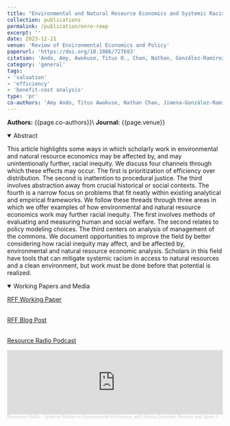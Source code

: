 ```yaml
---
title: "Environmental and Natural Resource Economics and Systemic Racism"
collection: publications
permalink: /publication/enre-reep
excerpt: ''
date: 2023-12-21
venue: 'Review of Environmental Economics and Policy'
paperurl: 'https://doi.org/10.1086/727693'
citation: 'Ando, Amy, Awokuse, Titus O., Chan, Nathan, González-Ramírez, Jimena, Gulati, Sumeet, Integris, Matthew G., Jacobson, Sarah, Manning, Dale T., and Stolper, Samuel (2024). &quot;Environmental and Natural Resource Economics and Systemic Racism &quot; <i>  Review of Environmental Economics and Policy </i>. 18(1).'
category: 'general'
tags: 
- 'valuation'
- 'efficiency'
- 'benefit-cost analysis'
type: 'pr'
co-authors: 'Amy Ando, Titus Awokuse, Nathan Chan, Jimena-González-Ramírez, Sumeet Gulati, Matthew Interis, Sarah Jacobson, Dale Manning, and Samuel Stolper'
---
```


<!-- Google tag (gtag.js) -->
<script async src="https://www.googletagmanager.com/gtag/js?id=G-8CEVZ95BRH"></script>
<script>
  window.dataLayer = window.dataLayer || [];
  function gtag(){dataLayer.push(arguments);}
  gtag('js', new Date());

  gtag('config', 'G-8CEVZ95BRH');
</script>

**Authors:** {{page.co-authors}}\\
**Journal:** {{page.venue}}


<details open>
<summary>
Abstract
</summary>

<p>
This article highlights some ways in which scholarly work in environmental and natural resource economics may be affected by, and may unintentionally further, racial inequity. We discuss four channels through which these effects may occur. The first is prioritization of efficiency over distribution. The second is inattention to procedural justice. The third involves abstraction away from crucial historical or social contexts. The fourth is a narrow focus on problems that fit neatly within existing analytical and empirical frameworks. We follow these threads through three areas in which we offer examples of how environmental and natural resource economics work may further racial inequity. The first involves methods of evaluating and measuring human and social welfare. The second relates to policy modeling choices. The third centers on analysis of management of the commons. We document opportunities to improve the field by better considering how racial inequity may affect, and be affected by, environmental and natural resource economic analysis. Scholars in this field have tools that can mitigate systemic racism in access to natural resources and a clean environment, but work must be done before that potential is realized.
</p>

</details>

<details open>
<summary>
Working Papers and Media
</summary>
<p>

<a href="https://www.rff.org/publications/working-papers/environmental-and-natural-resource-economics-and-systemic-racism/" target="_blank">RFF Working Paper</a><br>
<br>

<a href="https://www.resources.org/common-resources/looking-at-environmental-and-natural-resource-economics-through-the-lens-of-racial-equity/" target="_blank">RFF Blog Post</a><br>
<br>

<a href="https://www.resources.org/resources-radio/systemic-racism-in-environmental-economics-with-jimena-gonzalez-ramirez-and-sarah-jacobson/" target="_blank">Resource Radio Podcast</a><br>

</p>

<head>
    <title>SoundCloud Player</title>
</head>
<body>
    <iframe width="100%" height="150" scrolling="no" frameborder="no" allow="autoplay" src="https://w.soundcloud.com/player/?url=https%3A//api.soundcloud.com/tracks/1658961291&color=%23ff5500&auto_play=false&hide_related=false&show_comments=true&show_user=true&show_reposts=false&show_teaser=true&visual=true"></iframe>
    <div style="font-size: 10px; color: #cccccc;line-break: anywhere;word-break: normal;overflow: hidden;white-space: nowrap;text-overflow: ellipsis; font-family: Interstate,Lucida Grande,Lucida Sans Unicode,Lucida Sans,Garuda,Verdana,Tahoma,sans-serif;font-weight: 100;">
        <a href="https://soundcloud.com/resourcesradio" title="Resources Radio" target="_blank" style="color: #cccccc; text-decoration: none;">Resources Radio</a> · <a href="https://soundcloud.com/resourcesradio/systemic-racism-in-environmental-economics-with-jimena-gonzalez-ramirez-and-sarah-jacobson" title="Systemic Racism in Environmental Economics, with Jimena González Ramírez and Sarah Jacobson" target="_blank" style="color: #cccccc; text-decoration: none;">Systemic Racism in Environmental Economics, with Jimena González Ramírez and Sarah Jacobson</a>
    </div>
</body>


</details>